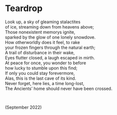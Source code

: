 # Teardrop

Look up, a sky of gleaming stalactites  
of ice, streaming down from heavens above;  
Those nonexistent memorys ignite,  
sparked by the glow of one lonely snowdove.  
How otherworldly does it feel, to rake  
your frozen fingers through the natural earth;  
A trail of disturbance in their wake,  
Eyes flutter closed, a laugh escaped in mirth.  
At peace for once, you wonder to before  
how lucky to stumble upon this find;  
If only you could stay forevermore,  
Alas, this is the last cave of its kind.  
Never forget, here lies, a time long-lost,  
The Ancients’ home should never have been crossed.  


<br>


(September 2022)